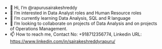 - 👋 Hi, I’m @rapurusairakeshreddy
- 👀 I’m interested in Data Analyst roles and Human Resource roles   
- 🌱 I’m currently learning Data Analysis, SQL and R language 
- 💞️ I’m looking to collaborate on projects of Data Analysis and on projects of Operations Management.
- 📫 How to reach me, Contact No: +918712356774, Linkedin URL: https://www.linkedin.com/in/sairakeshreddyrapuru/

<!---
rapurusairakeshreddy/rapurusairakeshreddy is a ✨ special ✨ repository because its `README.md` (this file) appears on your GitHub profile.
You can click the Preview link to take a look at your changes.
--->
